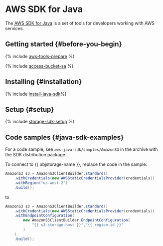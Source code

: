 # AWS SDK for Java

The [AWS SDK for Java](https://aws.amazon.com/ru/sdk-for-java/) is a set of tools for developers working with AWS services.

## Getting started {#before-you-begin}

{% include [aws-tools-prepare](../../_includes/aws-tools/aws-tools-prepare.md) %}

{% include [access-bucket-sa](../../_includes/storage/access-bucket-sa.md) %}

## Installing {#installation}

{% include [install-java-sdk](../../_includes/aws-tools/install-java-sdk.md)%}

## Setup {#setup}

{% include [storage-sdk-setup](../_includes_service/storage-sdk-setup-storage-url.md) %}


## Code samples {#java-sdk-examples}

For a code sample, see `aws-java-sdk/samples/AmazonS3` in the archive with the SDK distribution package.

To connect to {{ objstorage-name }}, replace the code in the sample:

```java
AmazonS3 s3 = AmazonS3ClientBuilder.standard()
    .withCredentials(new AWSStaticCredentialsProvider(credentials))
    .withRegion("us-west-2")
    .build();
```

to

```java
AmazonS3 s3 = AmazonS3ClientBuilder.standard()
    .withCredentials(new AWSStaticCredentialsProvider(credentials))
    .withEndpointConfiguration(
        new AmazonS3ClientBuilder.EndpointConfiguration(
            "{{ s3-storage-host }}","{{ region-id }}"
        )
    )
    .build();
```


